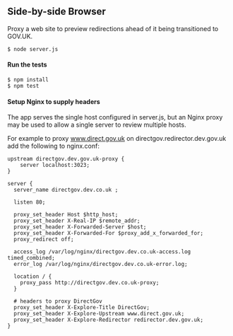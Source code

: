 ## Side-by-side Browser

Proxy a web site to preview redirections ahead of it being transitioned to GOV.UK.

    $ node server.js

#### Run the tests

    $ npm install
    $ npm test

#### Setup Nginx to supply headers

The app serves the single host configured in server.js, but an Nginx proxy may be used to allow a single server to review multiple hosts.

For example to proxy www.direct.gov.uk on directgov.redirector.dev.gov.uk add the following to nginx.conf:

    upstream directgov.dev.gov.uk-proxy {
        server localhost:3023;
    }

    server {
      server_name directgov.dev.co.uk ;

      listen 80;

      proxy_set_header Host $http_host;
      proxy_set_header X-Real-IP $remote_addr;
      proxy_set_header X-Forwarded-Server $host;
      proxy_set_header X-Forwarded-For $proxy_add_x_forwarded_for;
      proxy_redirect off;

      access_log /var/log/nginx/directgov.dev.co.uk-access.log timed_combined;
      error_log /var/log/nginx/directgov.dev.co.uk-error.log;

      location / {
        proxy_pass http://directgov.dev.co.uk-proxy;
      }

      # headers to proxy DirectGov
      proxy_set_header X-Explore-Title DirectGov;
      proxy_set_header X-Explore-Upstream www.direct.gov.uk;
      proxy_set_header X-Explore-Redirector redirector.dev.gov.uk;
    }
